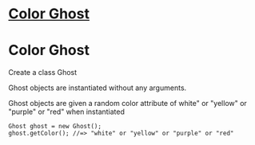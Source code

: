 # [Color Ghost](https://www.codewars.com/kata/color-ghost "https://www.codewars.com/kata/53f1015fa9fe02cbda00111a")

# Color Ghost
Create a class Ghost

Ghost objects are instantiated without any arguments.

Ghost objects are given a random color attribute of white" or "yellow" or "purple" or "red" when instantiated

```
Ghost ghost = new Ghost();
ghost.getColor(); //=> "white" or "yellow" or "purple" or "red"
```